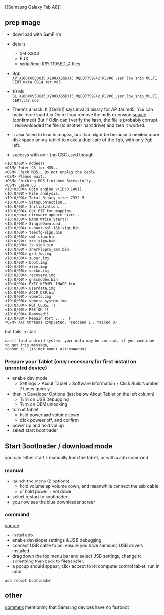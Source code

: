 [[Samsung Galaxy Tab A8]]


## prep image
- download with SamFirm
- details
	- SM-X200
	- EUX
	- serial/imei R9YT105EDLA
files
- 8gb `AP_X200XXS5DXJ5_X200XXS5DXJ5_MQB87759842_REV00_user_low_ship_MULTI_CERT_meta_OS14.tar.md5`
- 10 Mb `BL_X200XXS5DXJ5_X200XXS5DXJ5_MQB87759842_REV00_user_low_ship_MULTI_CERT.tar.md5`


- There's a hack:
  If [[Odin]] says invalid binary for AP .tar.md5, 
  You can make force load it in Odin if you remove the md5 extension [source](https://www.youtube.com/watch?v=5YaNLDJNnk0) (confirmed)
  But if Odin can't verify the hash, the file is probably corrupt.
  I redownloaded the file (to another hard drive) and then it worked.


- it also failed to load in magisk, but that might be because it needed more disk space on my tablet to make a duplicate of the 8gb, with only 7gb left.
  
  
  
- success with odin (no CSC used though)
```
<ID:0/004> Added!!
<OSM> Enter CS for MD5..
<OSM> Check MD5.. Do not unplug the cable..
<OSM> Please wait..
<OSM> Checking MD5 finished Sucessfully..
<OSM> Leave CS..
<ID:0/004> Odin engine v(ID:3.1401)..
<ID:0/004> File analysis..
<ID:0/004> Total Binary size: 7932 M
<ID:0/004> SetupConnection..
<ID:0/004> Initialzation..
<ID:0/004> Get PIT for mapping..
<ID:0/004> Firmware update start..
<ID:0/004> NAND Write Start!! 
<ID:0/004> SingleDownload.
<ID:0/004> u-boot-spl-16k-sign.bin
<ID:0/004> teecfg-sign.bin
<ID:0/004> sml-sign.bin
<ID:0/004> tos-sign.bin
<ID:0/004> lk-sign.bin
<ID:0/004> sharkl5pro_cm4.bin
<ID:0/004> grd_fw.img
<ID:0/004> super.img
<ID:0/004> boot.img
<ID:0/004> dtbo.img
<ID:0/004> socko.img
<ID:0/004> recovery.img
<ID:0/004> gnssmodem.bin
<ID:0/004> EXEC_KERNEL_IMAGE.bin
<ID:0/004> userdata.img
<ID:0/004> AGCP_DSP.bin
<ID:0/004> vbmeta.img
<ID:0/004> vbmeta_system.img
<ID:0/004> RQT_CLOSE !!
<ID:0/004> RES OK !!
<ID:0/004> Removed!!
<ID:0/004> Remain Port ....  0 
<OSM> All threads completed. (succeed 1 / failed 0)
```
  but fails to start
```
can't load android system. your data may be corrupt. if you continue to get this message, ...
reason is `[fs_mgr_mount_all:M04K00R]`
```


### Prepare your Tablet (only necessary for first install on unrooted device)​
- enable dev mode
	- Settings > About Tablet > Software Information > Click Build Number 7 times quickly
- then in Developer Options (just below About Tablet on the left column)
	- Turn on USB Debugging
	- Turn on OEM unlocking
- turn of tablet
	- hold power and volume down 
	- click poweer off, and confirm
- power up and hold vol up
- select start bootloader


## Start Bootloader / download mode
you can either start it manually from the tablet, or with a adb command
### manual
- launch the menu (2 options)
	- hold volume up volume down, and meanwhile connect the usb cable
	- or hold power + vol down
- select restart to bootloader
- you now see the blue downloader screen
### command
[source](https://source.android.com/docs/core/architecture/bootloader/locking_unlocking)
- install adb
- enable developer settings & USB debugging
- connect USB cable to pc. ensure you have samsung USB drivers installed
- drag down the top menu bar and select USB settings, change to something then back to filetransfer.
- a popup should appear, click accept to let computer control tablet.
run in cmd
```
adb reboot bootloader
```

## other
[comment](https://stackoverflow.com/a/70178103) mentioning that Samsung devices have no fastboot